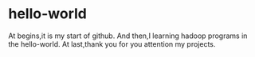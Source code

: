 # hello-world
At begins,it is my start of github.
And then,I learning hadoop programs in the hello-world.
At last,thank you for you attention my projects.

